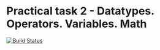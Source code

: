 # Practical task 2 - Datatypes. Operators. Variables. Math

[![Build Status](https://travis-ci.com/itmo-java-basics-2020/task-2-datatypes-and-operators-dvkzxz2000.svg?branch=dev)](https://travis-ci.com/itmo-java-basics-2020/task-2-datatypes-and-operators-dvkzxz2000)
